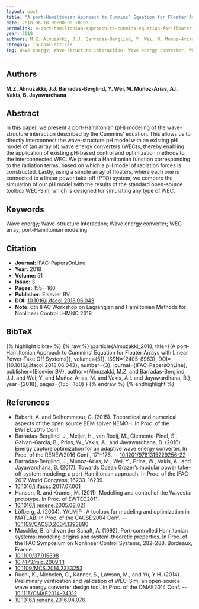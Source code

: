 ```yaml
---
layout: post
title: "A port-Hamiltonian Approach to Cummins’ Equation for Floater Arrays with Linear Power-Take Off Systems"
date: 2018-06-18 00:00:00 +0100
permalink: a-port-hamiltonian-approach-to-cummins-equation-for-floater-arrays-with-linear-power-take-off-systems
year: 2018
authors: M.Z. Almuzakki, J.J. Barradas-Berglind, Y. Wei, M. Muñoz-Arias, A.I. Vakis, B. Jayawardhana
category: journal-article
tag: Wave energy; Wave-structure interaction; Wave energy converter; WEC array; port-Hamiltonian modeling
---
```

 
## Authors
**M.Z. Almuzakki, J.J. Barradas-Berglind, Y. Wei, M. Muñoz-Arias, A.I. Vakis, B. Jayawardhana**
 
## Abstract
In this paper, we present a port-Hamiltonian (pH) modeling of the wave-structure interaction described by the Cummins’ equation. This allows us to directly interconnect the wave-structure pH model with an existing pH model of (an array of) wave energy converters (WEC)s, thereby enabling the application of existing pH-based control and optimization methods to the interconnected WEC. We present a Hamiltonian function corresponding to the radiation terms, based on which a pH model of radiation forces is constructed. Lastly, using a simple array of floaters, where each one is connected to a linear power take-off (PTO) system, we compare the simulation of our pH model with the results of the standard open-source toolbox WEC-Sim, which is designed for simulating any type of WEC.
 
## Keywords
Wave energy; Wave-structure interaction; Wave energy converter; WEC array; port-Hamiltonian modeling
 
## Citation
- **Journal:** IFAC-PapersOnLine
- **Year:** 2018
- **Volume:** 51
- **Issue:** 3
- **Pages:** 155--160
- **Publisher:** Elsevier BV
- **DOI:** [10.1016/j.ifacol.2018.06.043](https://doi.org/10.1016/j.ifacol.2018.06.043)
- **Note:** 6th IFAC Workshop on Lagrangian and Hamiltonian Methods for Nonlinear Control LHMNC 2018
 
## BibTeX
{% highlight bibtex %}
{% raw %}
@article{Almuzakki_2018,
  title={{A port-Hamiltonian Approach to Cummins’ Equation for Floater Arrays with Linear Power-Take Off Systems}},
  volume={51},
  ISSN={2405-8963},
  DOI={10.1016/j.ifacol.2018.06.043},
  number={3},
  journal={IFAC-PapersOnLine},
  publisher={Elsevier BV},
  author={Almuzakki, M.Z. and Barradas-Berglind, J.J. and Wei, Y. and Muñoz-Arias, M. and Vakis, A.I. and Jayawardhana, B.},
  year={2018},
  pages={155--160}
}
{% endraw %}
{% endhighlight %}
 
## References
- Babarit, A. and Delhommeau, G. (2015). Theoretical and numerical aspects of the open source BEM solver NEMOH. In Proc. of the EWTEC2015 Conf.
- Barradas-Berglind, J., Meijer, H., van Rooij, M., Clemente-Pinol, S., Galvan-Garcia, B., Prins, W., Vakis, A., and Jayawardhana, B. (2016). Energy capture optimization for an adaptive wave energy converter. In Proc. of the RENEW2016 Conf., 171–178. -- [10.1201/9781315229256-22](https://doi.org/10.1201/9781315229256-22)
- Barradas-Berglind, J., Munoz-Arias, M., Wei, Y., Prins, W., Vakis, A., and Jayawardhana, B. (2017). Towards Ocean Grazer’s modular power take-off system modeling: a port-Hamiltonian approach. In Proc. of the IFAC 2017 World Congress, 16233–16239.
- [10.1016/j.ifacsc.2017.07.001](https://doi.org/10.1016/j.ifacsc.2017.07.001)
- Hansen, R. and Kramer, M. (2011). Modelling and control of the Wavestar prototype. In Proc. of EWTEC2011.
- [10.1016/j.renene.2005.08.021](https://doi.org/10.1016/j.renene.2005.08.021)
- Löfberg, J. (2004). YALMIP : A toolbox for modeling and optimization in MATLAB. In Proc. of the CACSD2004 Conf. -- [10.1109/CACSD.2004.1393890](https://doi.org/10.1109/CACSD.2004.1393890)
- Maschke, B. and van der Schaft, A. (1992). Port-controlled Hamiltonian systems: modeling origins and system-theoretic properties. In Proc. of the IFAC Symposium on Nonlinear Control Systems, 282–288. Bordeaux, France.
- [10.1109/37.915398](https://doi.org/10.1109/37.915398)
- [10.4173/mic.2009.1.1](https://doi.org/10.4173/mic.2009.1.1)
- [10.1109/MCS.2014.2333253](https://doi.org/10.1109/MCS.2014.2333253)
- Ruehl, K., Michelen, C., Kanner, S., Lawson, M., and Yu, Y.H. (2014). Preliminary verification and validation of WEC-Sim, an open-source wave energy converter design tool. In Proc. of the OMAE2014 Conf. -- [10.1115/OMAE2014-24312](https://doi.org/10.1115/OMAE2014-24312)
- [10.1016/j.renene.2016.04.076](https://doi.org/10.1016/j.renene.2016.04.076)

